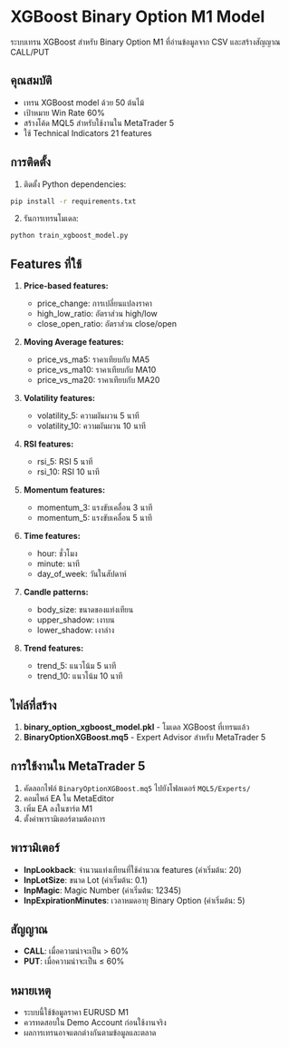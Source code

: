 # XGBoost Binary Option M1 Model

ระบบเทรน XGBoost สำหรับ Binary Option M1 ที่อ่านข้อมูลจาก CSV และสร้างสัญญาณ CALL/PUT

## คุณสมบัติ

- เทรน XGBoost model ด้วย 50 ต้นไม้
- เป้าหมาย Win Rate 60%
- สร้างโค้ด MQL5 สำหรับใช้งานใน MetaTrader 5
- ใช้ Technical Indicators 21 features

## การติดตั้ง

1. ติดตั้ง Python dependencies:
```bash
pip install -r requirements.txt
```

2. รันการเทรนโมเดล:
```bash
python train_xgboost_model.py
```

## Features ที่ใช้

1. **Price-based features:**
   - price_change: การเปลี่ยนแปลงราคา
   - high_low_ratio: อัตราส่วน high/low
   - close_open_ratio: อัตราส่วน close/open

2. **Moving Average features:**
   - price_vs_ma5: ราคาเทียบกับ MA5
   - price_vs_ma10: ราคาเทียบกับ MA10
   - price_vs_ma20: ราคาเทียบกับ MA20

3. **Volatility features:**
   - volatility_5: ความผันผวน 5 นาที
   - volatility_10: ความผันผวน 10 นาที

4. **RSI features:**
   - rsi_5: RSI 5 นาที
   - rsi_10: RSI 10 นาที

5. **Momentum features:**
   - momentum_3: แรงขับเคลื่อน 3 นาที
   - momentum_5: แรงขับเคลื่อน 5 นาที

6. **Time features:**
   - hour: ชั่วโมง
   - minute: นาที
   - day_of_week: วันในสัปดาห์

7. **Candle patterns:**
   - body_size: ขนาดของแท่งเทียน
   - upper_shadow: เงาบน
   - lower_shadow: เงาล่าง

8. **Trend features:**
   - trend_5: แนวโน้ม 5 นาที
   - trend_10: แนวโน้ม 10 นาที

## ไฟล์ที่สร้าง

1. **binary_option_xgboost_model.pkl** - โมเดล XGBoost ที่เทรนแล้ว
2. **BinaryOptionXGBoost.mq5** - Expert Advisor สำหรับ MetaTrader 5

## การใช้งานใน MetaTrader 5

1. คัดลอกไฟล์ `BinaryOptionXGBoost.mq5` ไปยังโฟลเดอร์ `MQL5/Experts/`
2. คอมไพล์ EA ใน MetaEditor
3. เพิ่ม EA ลงในชาร์ต M1
4. ตั้งค่าพารามิเตอร์ตามต้องการ

## พารามิเตอร์

- **InpLookback**: จำนวนแท่งเทียนที่ใช้คำนวณ features (ค่าเริ่มต้น: 20)
- **InpLotSize**: ขนาด Lot (ค่าเริ่มต้น: 0.1)
- **InpMagic**: Magic Number (ค่าเริ่มต้น: 12345)
- **InpExpirationMinutes**: เวลาหมดอายุ Binary Option (ค่าเริ่มต้น: 5)

## สัญญาณ

- **CALL**: เมื่อความน่าจะเป็น > 60%
- **PUT**: เมื่อความน่าจะเป็น ≤ 60%

## หมายเหตุ

- ระบบนี้ใช้ข้อมูลราคา EURUSD M1
- ควรทดสอบใน Demo Account ก่อนใช้งานจริง
- ผลการเทรนอาจแตกต่างกันตามข้อมูลและตลาด 